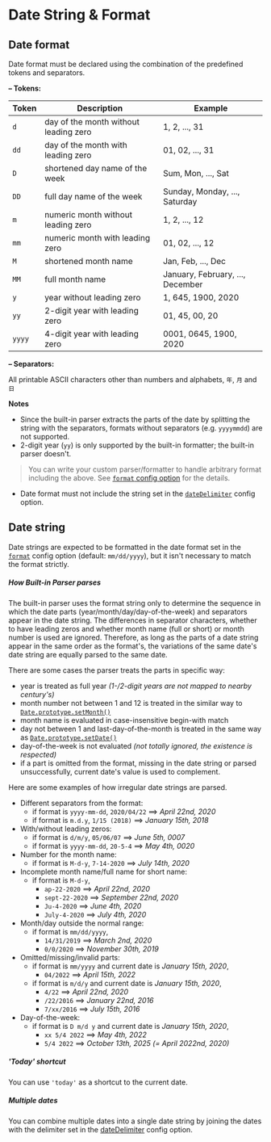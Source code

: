 # Date String & Format

## Date format

Date format must be declared using the combination of the predefined tokens and separators.

**– Tokens:**

| Token  | Description                           | Example                          |
| ------ | ------------------------------------- | -------------------------------- |
| `d`    | day of the month without leading zero | 1, 2, ..., 31                    |
| `dd`   | day of the month with leading zero    | 01, 02, ..., 31                  |
| `D`    | shortened day name of the week        | Sum, Mon, ..., Sat               |
| `DD`   | full day name of the week             | Sunday, Monday, ..., Saturday    |
| `m`    | numeric month without leading zero    | 1, 2, ..., 12                    |
| `mm`   | numeric month with leading zero       | 01, 02, ..., 12                  |
| `M`    | shortened month name                  | Jan, Feb, ..., Dec               |
| `MM`   | full month name                       | January, February, ..., December |
| `y`    | year without leading zero             | 1, 645, 1900, 2020               |
| `yy`   | 2-digit year with leading zero        | 01, 45, 00, 20                   |
| `yyyy` | 4-digit year with leading zero        | 0001, 0645, 1900, 2020           |

**– Separators:**

All printable ASCII characters other than numbers and alphabets, `年`, `月` and `日`

**Notes**

-   Since the built-in parser extracts the parts of the date by splitting the string with the separators, formats without separators (e.g. `yyyymmdd`) are not supported.
-   2-digit year (`yy`) is only supported by the built-in formatter; the built-in parser doesn't.

> You can write your custom parser/formatter to handle arbitrary format including the above. See [`format` config option](options?id=format) for the details.

-   Date format must not include the string set in the [`dateDelimiter`](options?id=datedelimiter) config option.

## Date string

Date strings are expected to be formatted in the date format set in the [`format`](options?id=format) config option (default: `mm/dd/yyyy`), but it isn't necessary to match the format strictly.

##### How Built-in Parser parses

The built-in parser uses the format string only to determine the sequence in which the date parts (year/month/day/day-of-the-week) and separators appear in the date string. The differences in separator characters, whether to have leading zeros and whether month name (full or short) or month number is used are ignored. Therefore, as long as the parts of a date string appear in the same order as the format's, the variations of the same date's date string are equally parsed to the same date.

There are some cases the parser treats the parts in specific way:

-   year is treated as full year _(1-/2-digit years are not mapped to nearby century's)_
-   month number not between 1 and 12 is treated in the similar way to [`Date.prototype.setMonth()`](https://developer.mozilla.org/en-US/docs/Web/JavaScript/Reference/Global_Objects/Date/setMonth)
-   month name is evaluated in case-insensitive begin-with match
-   day not between 1 and last-day-of-the-month is treated in the same way as [`Date.prototype.setDate()`](https://developer.mozilla.org/en-US/docs/Web/JavaScript/Reference/Global_Objects/Date/setDate)
-   day-of-the-week is not evaluated _(not totally ignored, the existence is respected)_
-   if a part is omitted from the format, missing in the date string or parsed unsuccessfully, current date's value is used to complement.

Here are some examples of how irregular date strings are parsed.

-   Different separators from the format:
    -   if format is `yyyy-mm-dd`, `2020/04/22` ⟹ _April 22nd, 2020_
    -   if format is `m.d.y`, `1/15 (2018)` ⟹ _January 15th, 2018_
-   With/without leading zeros:
    -   if format is `d/m/y`, `05/06/07` ⟹ _June 5th, 0007_
    -   if format is `yyyy-mm-dd`, `20-5-4` ⟹ _May 4th, 0020_
-   Number for the month name:
    -   if format is `M-d-y`, `7-14-2020` ⟹ _July 14th, 2020_
-   Incomplete month name/full name for short name:
    -   if format is `M-d-y`,
        -   `ap-22-2020` ⟹ _April 22nd, 2020_
        -   `sept-22-2020` ⟹ _September 22nd, 2020_
        -   `Ju-4-2020` ⟹ _June 4th, 2020_
        -   `July-4-2020` ⟹ _July 4th, 2020_
-   Month/day outside the normal range:
    -   if format is `mm/dd/yyyy`,
        -   `14/31/2019` ⟹ _March 2nd, 2020_
        -   `0/0/2020` ⟹ _November 30th, 2019_
-   Omitted/missing/invalid parts:
    -   if format is `mm/yyyy` and current date is _January 15th, 2020_,
        -   `04/2022` ⟹ _April 15th, 2022_
    -   if format is `m/d/y` and current date is _January 15th, 2020_,
        -   `4/22` ⟹ _April 22nd, 2020_
        -   `/22/2016` ⟹ _January 22nd, 2016_
        -   `7/xx/2016` ⟹ _July 15th, 2016_
-   Day-of-the-week:
    -   if format is `D m/d y` and current date is _January 15th, 2020_,
        -   `xx 5/4 2022` ⟹ _May 4th, 2022_
        -   `5/4 2022` ⟹ _October 13th, 2025 (= April 2022nd, 2020)_

##### 'Today' shortcut

You can use `'today'` as a shortcut to the current date.

##### Multiple dates

You can combine multiple dates into a single date string by joining the dates with the delimiter set in the [dateDelimiter](options?id=datedelimiter) config option.
